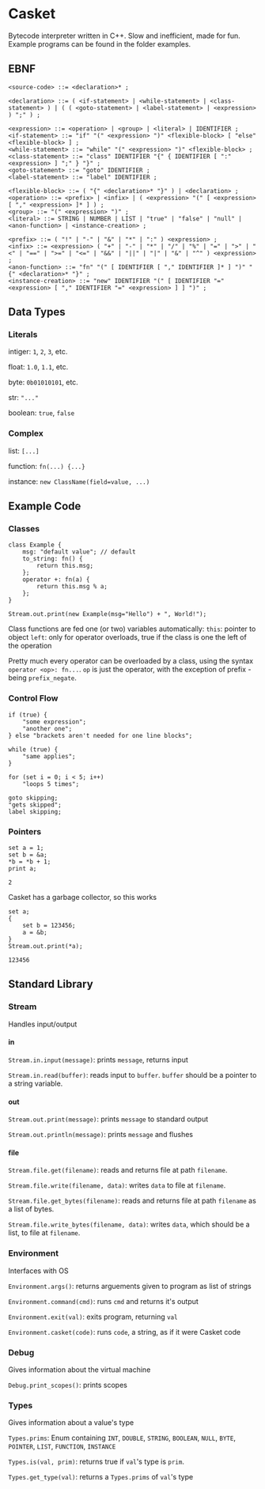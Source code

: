 # Casket #

Bytecode interpreter written in C++. Slow and inefficient, made for fun. Example programs can be found in the folder examples.

## EBNF ##
```EBNF
<source-code> ::= <declaration>* ;

<declaration> ::= ( <if-statement> | <while-statement> | <class-statement> ) | ( ( <goto-statement> | <label-statement> | <expression> ) ";" ) ;

<expression> ::= <operation> | <group> | <literal> | IDENTIFIER ;
<if-statement> ::= "if" "(" <expression> ")" <flexible-block> [ "else" <flexible-block> ] ;
<while-statement> ::= "while" "(" <expression> ")" <flexible-block> ;
<class-statement> ::= "class" IDENTIFIER "{" { IDENTIFIER [ ":" <expression> ] ";" } "}" ;
<goto-statement> ::= "goto" IDENTIFIER ;
<label-statement> ::= "label" IDENTIFIER ;

<flexible-block> ::= ( "{" <declaration>* "}" ) | <declaration> ;
<operation> ::= <prefix> | <infix> | ( <expression> "(" [ <expression> [ "," <expression> ]* ] ) ;
<group> ::= "(" <expression> ")" ;
<literal> ::= STRING | NUMBER | LIST | "true" | "false" | "null" | <anon-function> | <instance-creation> ;

<prefix> ::= ( "!" | "-" | "&" | "*" | ":" ) <expression> ;
<infix> ::= <expression> ( "+" | "-" | "*" | "/" | "%" | "=" | ">" | "<" | "==" | ">=" | "<=" | "&&" | "||" | "|" | "&" | "^" ) <expression> ;
<anon-function> ::= "fn" "(" [ IDENTIFIER [ "," IDENTIFIER ]* ] ")" "{" <declaration>* "}" ;
<instance-creation> ::= "new" IDENTIFIER "(" [ IDENTIFIER "=" <expression> [ "," IDENTIFIER "=" <expression> ] ] ")" ;

```


## Data Types ##

### Literals ###
intiger: ```1```, ```2```, ```3```, etc.

float: ```1.0```, ```1.1```, etc.

byte: ```0b01010101```, etc.

str: ```"..."```

boolean: ```true```, ```false```

### Complex ###
list: ```[...]```

function: ```fn(...) {...}```

instance: ```new ClassName(field=value, ...)```

## Example Code ##

### Classes ###

```
class Example {
    msg: "default value"; // default
    to_string: fn() {
        return this.msg;
    };
    operator +: fn(a) {
        return this.msg % a;
    };
}

Stream.out.print(new Example(msg="Hello") + ", World!");
```

Class functions are fed one (or two) variables automatically:
```this```: pointer to object
```left```: only for operator overloads, true if the class is one the left of the operation

Pretty much every operator can be overloaded by a class, using the syntax ```operator <op>: fn...```. ```op``` is just the operator, with the exception of prefix - being ```prefix_negate```. 

### Control Flow ###
```
if (true) {
    "some expression";
    "another one";
} else "brackets aren't needed for one line blocks";
```
```
while (true) {
    "same applies";
}
```
```
for (set i = 0; i < 5; i++)
    "loops 5 times";
```
```
goto skipping;
"gets skipped";
label skipping;
```


### Pointers ###

```
set a = 1;
set b = &a;
*b = *b + 1;
print a;
```
```
2
```


Casket has a garbage collector, so this works
```
set a;
{
    set b = 123456;
    a = &b;
}
Stream.out.print(*a);
```
```
123456
```

## Standard Library ##

### Stream ###


Handles input/output


#### in ####

```Stream.in.input(message)```: prints ```message```, returns input

```Stream.in.read(buffer)```: reads input to ```buffer```. ```buffer``` should be a pointer to a string variable.


#### out ####

```Stream.out.print(message)```: prints ```message``` to standard output

```Stream.out.println(message)```: prints ```message``` and flushes


#### file ####

```Stream.file.get(filename)```: reads and returns file at path ```filename```.

```Stream.file.write(filename, data)```: writes ```data``` to file at ```filename```.

```Stream.file.get_bytes(filename)```: reads and returns file at path ```filename``` as a list of bytes.

```Stream.file.write_bytes(filename, data)```: writes ```data```, which should be a list, to file at ```filename```.



### Environment ###

Interfaces with OS


```Environment.args()```: returns arguements given to program as list of strings

```Environment.command(cmd)```: runs ```cmd``` and returns it's output

```Environment.exit(val)```: exits program, returning ```val```

```Environment.casket(code)```: runs ```code```, a string, as if it were Casket code




### Debug ###

Gives information about the virtual machine


```Debug.print_scopes()```: prints scopes




### Types ###

Gives information about a value's type


```Types.prims```: Enum containing ```INT```, ```DOUBLE```, ```STRING```, ```BOOLEAN```, ```NULL```, ```BYTE```, ```POINTER```, ```LIST```, ```FUNCTION```, ```INSTANCE```


```Types.is(val, prim)```: returns true if ```val```'s type is ```prim```.

```Types.get_type(val)```: returns a ```Types.prims``` of ```val```'s type